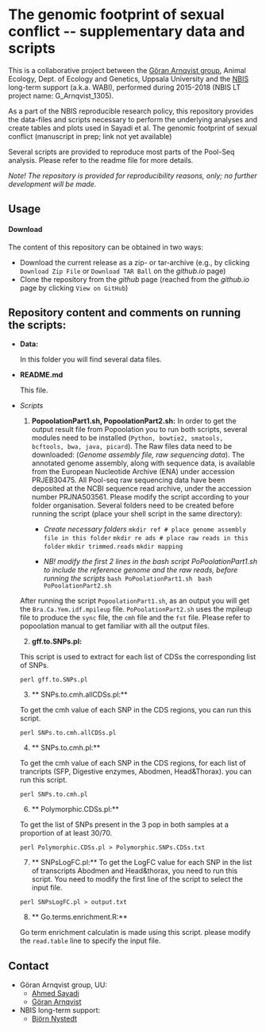 # The genomic footprint of sexual conflict -- supplementary data and scripts

This is a collaborative project between the [Göran Arnqvist
group](http://arnqvist.org/), Animal Ecology, Dept. of Ecology and
Genetics, Uppsala University and the [NBIS](https://nbis.se/)
long-term support (a.k.a. WABI), performed during 2015-2018 (NBIS LT
project name: G_Arnqvist_1305).

As a part of the NBIS reproducible research policy, this repository
provides the data-files and scripts necessary to perform the
underlying analyses and create tables and plots used in Sayadi et
al. The genomic footprint of sexual conflict (manuscript in prep; link
not yet available)

Several scripts are provided to reproduce most parts of the
Pool-Seq analysis. Please refer to the readme file for more details.

*Note! The repository is provided for reproducibility reasons, only;
 no further development will be made.*

## Usage

#### Download

The content of this repository can be obtained in two ways:
*	Download the current release as a zip- or tar-archive (e.g., by clicking `Download Zip File` or `Download TAR Ball` on the *github.io* page)
*	Clone the repository from the *github* page (reached from the *github.io* page by clicking `View on GitHub`)

## Repository content and comments on running the scripts:

- **Data:**

  In this folder you will find several data files.

- **README.md**

  This file.

- *Scripts*
  1. **PopoolationPart1.sh, PopoolationPart2.sh:**
    In order to get the output result file from Popoolation you to run both scripts, several modules need to be installed (`Python, bowtie2, smatools, bcftools, bwa, java, picard`).
    The Raw files data need to be downloaded: (*Genome assembly file, raw sequencing data*).
    The annotated genome assembly, along with sequence data, is available from the European Nucleotide Archive (ENA) under accession PRJEB30475.
    All Pool-seq raw sequencing data have been deposited at the NCBI sequence read archive, under the accession number PRJNA503561.
    Please modify the script according to your folder organisation.
    Several folders need to be created before running the script (place your shell script in the same directory):

      + *Create necessary folders*
        `mkdir ref # place genome assembly file in this folder`
        `mkdir re ads # place raw reads in this folder`
        `mkdir trimmed.reads`
        `mkdir mapping`

      + *NB! modify the first 2 lines in the bash script PoPoolationPart1.sh to include the reference genome and the raw reads, before running the scripts*
        `bash PoPoolationPart1.sh `
        `bash PoPoolationPart2.sh`
    
    After running the script `PopoolationPart1.sh`, as an output you will get the `Bra.Ca.Yem.idf.mpileup` file.
    `PoPoolationPart2.sh` uses the mpileup file to produce the `sync` file, the `cmh` file and the `fst` file.
    Please refer to popoolation manual to get familiar with all the output files.

  2. **gff.to.SNPs.pl:**

    This script is used to extract for each list of CDSs the corresponding  list of SNPs.

    `perl gff.to.SNPs.pl`

  3. ** SNPs.to.cmh.allCDSs.pl:**

    To get the cmh value of each SNP in the CDS regions, you can run this script.

    `perl SNPs.to.cmh.allCDSs.pl`

  4. ** SNPs.to.cmh.pl:**

    To get the cmh value of each SNP in the CDS regions, for each list of trancripts (SFP, Digestive enzymes, Abodmen, Head&Thorax). you can run this script.

    `perl SNPs.to.cmh.pl`

  6. ** Polymorphic.CDSs.pl:**

    To get the list of SNPs present in the 3 pop in both samples at a proportion of at least 30/70.

    `perl Polymorphic.CDSs.pl > Polymorphic.SNPs.CDSs.txt`

  7. ** SNPsLogFC.pl:**
    To get the LogFC value for each SNP in the list of transcripts Abodmen and Head&thorax, you need to run this script.
    You need to modify the first line of the script to select the input file.

    `perl SNPsLogFC.pl > output.txt`

  8. ** Go.terms.enrichment.R:**

    Go term enrichment calculatin is made using this script.
    please modify the `read.table` line to specify the input file.

## Contact
* Göran Arnqvist group, UU:
     - [Ahmed Sayadi](mailto:ahmed.sayadi@ebc.uu.se)
     - [Göran Arnqvist](mailto:Goran.Arnqvist@ebc.uu.se)
* NBIS long-term support:
     - [Björn Nystedt](mailto:bjorn.nystedt@scilifelab.se)
